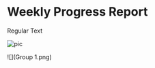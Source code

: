 # Weekly Progress Report

Regular Text

![pic](https://images.unsplash.com/photo-1559583985-c80d8ad9b29f?ixlib=rb-4.0.3&ixid=M3wxMjA3fDB8MHxjb2xsZWN0aW9uLXBhZ2V8MXwxMDY1OTc2fHxlbnwwfHx8fHw%3D&w=1000&q=80)

![](Group 1.png)
